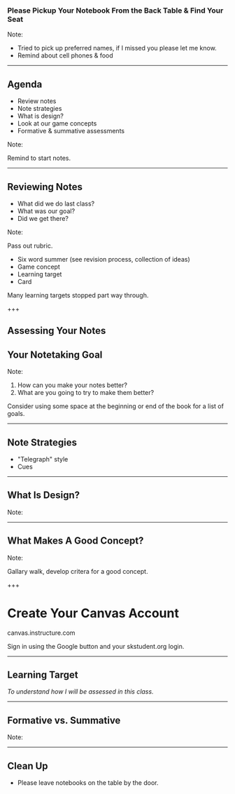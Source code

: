 ### Please Pickup Your Notebook From the Back Table & Find Your Seat

Note:

* Tried to pick up preferred names, if I missed you please let me know.
* Remind about cell phones & food

---

## Agenda

* Review notes
* Note strategies
* What is design?
* Look at our game concepts
* Formative & summative assessments

Note:

Remind to start notes.

---

## Reviewing Notes

* What did we do last class?
* What was our goal?
* Did we get there?

Note:

Pass out rubric.

* Six word summer (see revision process, collection of ideas)
* Game concept
* Learning target
* Card

Many learning targets stopped part way through.

+++

## Assessing Your Notes

## Your Notetaking Goal

Note:

1. How can you make your notes better?
2. What are you going to try to make them better?

Consider using some space at the beginning or end of the book for a list of goals.

---

## Note Strategies

* "Telegraph" style
* Cues

---

## What Is Design?

Note:

---

## What Makes A Good Concept?

Note:

Gallary walk, develop critera for a good concept.

+++

# Create Your Canvas Account

canvas.instructure.com

Sign in using the Google button and your skstudent.org login.

---

## Learning Target

_To understand how I will be assessed in this class._

---

## Formative vs. Summative

Note:

---

## Clean Up

* Please leave notebooks on the table by the door.
